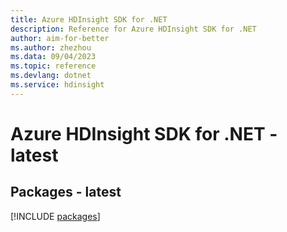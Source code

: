 ```yaml
---
title: Azure HDInsight SDK for .NET
description: Reference for Azure HDInsight SDK for .NET
author: aim-for-better
ms.author: zhezhou
ms.data: 09/04/2023
ms.topic: reference
ms.devlang: dotnet
ms.service: hdinsight
---
```

# Azure HDInsight SDK for .NET - latest
## Packages - latest
[!INCLUDE [packages](hdinsight-index.md)]